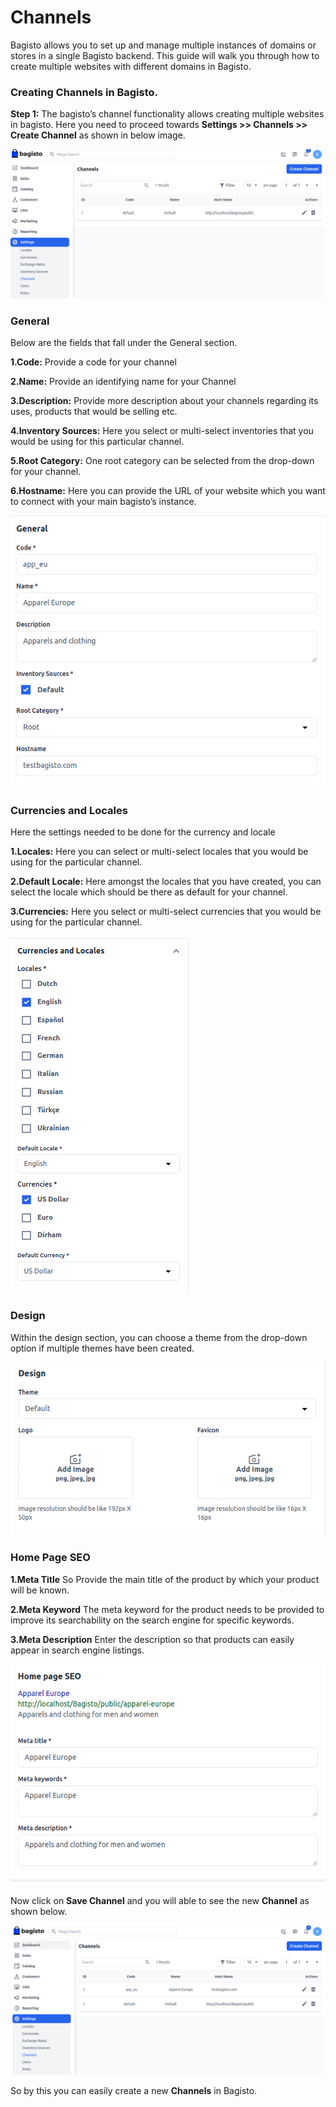 # Channels 

Bagisto allows you to set up and manage multiple instances of domains or stores in a single Bagisto backend. This guide will walk you through how to create multiple websites with different domains in Bagisto.

### Creating Channels in Bagisto.

**Step 1:** The bagisto’s channel functionality allows creating multiple websites in bagisto. Here you need to proceed towards **Settings >> Channels >> Create Channel** as shown in below image.

  ![Channels](../../assets/2.x/images/settings/channels.png)

### General

Below are the fields that fall under the General section.

**1.Code:** Provide a code for your channel

**2.Name:** Provide an identifying name for your Channel

**3.Description:** Provide more description about your channels regarding its uses, products that would be selling etc.

**4.Inventory Sources:** Here you select or multi-select inventories that you would be using for this particular channel.

**5.Root Category:** One root category can be selected from the drop-down for your channel.

**6.Hostname:** Here you can provide the URL of your website which you want to connect with your main bagisto’s instance.

  ![General](../../assets/2.x/images/settings/general.png)

### Currencies and Locales
Here the settings needed to be done for the currency and locale

**1.Locales:** Here you can select or multi-select locales that you would be using for the particular channel.

**2.Default Locale:** Here amongst the locales that you have created, you can select the locale which should be there as default for your channel.

**3.Currencies:** Here you select or multi-select currencies that you would be using for the particular channel.

  ![Currency Local](../../assets/2.x/images/settings/currencyLocal.png)

### Design

Within the design section, you can choose a theme from the drop-down option if multiple themes have been created.

 ![Theme](../../assets/2.x/images/settings/theme.png)

### Home Page SEO

**1.Meta Title** So Provide the main title of the product by which your product will be known.

**2.Meta Keyword** The meta keyword for the product needs to be provided to improve its searchability on the search engine for specific keywords.

**3.Meta Description** Enter the description so that products can easily appear in search engine listings.

 ![SEO](../../assets/2.x/images/settings/seo.png)

Now click on **Save Channel** and you will able to see the new **Channel** as shown below.

 ![Channel Grid](../../assets/2.x/images/settings/channelGrid.png)

So by this you can easily create a new **Channels** in Bagisto.